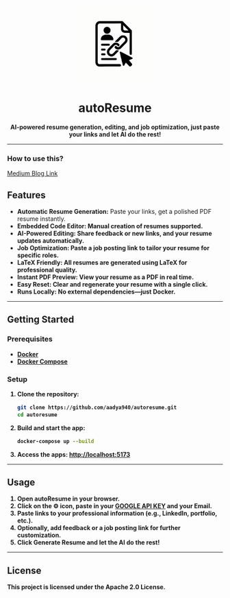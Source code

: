 <p align="center">
  <img src="main_app/frontend/public/autoresume-logo.png" alt="autoResume Logo" title="autoResume Logo" width="180"/>
</p>

<h1 align="center">autoResume</h1>

<p align="center">
  <b>AI-powered resume generation, editing, and job optimization, just paste your links and let AI do the rest!</b>
</p>

---

### How to use this?

[Medium Blog Link](https://medium.com/@aadyachinubhai/autoresume-copy-and-paste-links-its-that-simple-8e50e6d155a1)

## Features

- <b>Automatic Resume Generation:</b> Paste your links, get a polished PDF resume instantly.
- <b>Embedded Code Editor:<b> Manual creation of resumes supported.
- <b>AI-Powered Editing:</b> Share feedback or new links, and your resume updates automatically.
- <b>Job Optimization:</b> Paste a job posting link to tailor your resume for specific roles.
- <b>LaTeX Friendly:</b> All resumes are generated using LaTeX for professional quality.
- <b>Instant PDF Preview:</b> View your resume as a PDF in real time.
- <b>Easy Reset:</b> Clear and regenerate your resume with a single click.
- <b>Runs Locally:</b> No external dependencies—just Docker.

---

## Getting Started

### Prerequisites
- [Docker](https://www.docker.com/get-started)
- [Docker Compose](https://docs.docker.com/compose/)

### Setup

1. Clone the repository:
   ```bash
   git clone https://github.com/aadya940/autoresume.git
   cd autoresume
   ```
2. Build and start the app:
   ```bash
   docker-compose up --build
   ```
3. Access the apps:
   [http://localhost:5173](http://localhost:5173)
---

## Usage

1. Open autoResume in your browser.
2. Click on the :gear: icon, paste in your [GOOGLE API KEY](https://aistudio.google.com/) and your Email. 
3. Paste links to your professional information (e.g., LinkedIn, portfolio, etc.).
4. Optionally, add feedback or a job posting link for further customization.
5. Click <b>Generate Resume</b> and let the AI do the rest!

---

## License

This project is licensed under the Apache 2.0 License.

